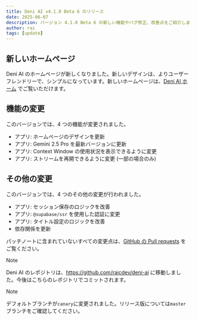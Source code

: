 ```yaml
---
title: Deni AI v4.1.0 Beta 6 のリリース
date: 2025-06-07
description: バージョン 4.1.0 Beta 6 の新しい機能やバグ修正、改善点をご紹介します。
author: rai
tags: [update]
---
```


## 新しいホームページ

Deni AI のホームページが新しくなりました。新しいデザインは、よりユーザーフレンドリーで、シンプルになっています。新しいホームページは、[Deni AI ホーム](https://deniai.app/ja/) でご覧いただけます。

## 機能の変更

このバージョンでは、4 つの機能が変更されました。

- アプリ: ホームページのデザインを更新
- アプリ: Gemini 2.5 Pro を最新バージョンに更新
- アプリ: Context Window の使用状況を表示できるように変更
- アプリ: ストリームを再開できるように変更 (一部の場合のみ)

## その他の変更

このバージョンでは、4 つのその他の変更が行われました。

- アプリ: セッション保存のロジックを改善
- アプリ: `@supabase/ssr` を使用した認証に変更
- アプリ: タイトル設定のロジックを改善
- 依存関係を更新


パッチノートに含まれていないすべての変更点は、[GitHub の Pull requests](https://github.com/raicdev/deni-ai/pull/51) をご覧ください。

> [!NOTE]
> Deni AI のレポジトリは、https://github.com/raicdev/deni-ai に移動しました。今後はこちらのレポジトリでコミットされます。

> [!NOTE]
> デフォルトブランチが`canary`に変更されました。リリース版については`master`ブランチをご確認してください。
